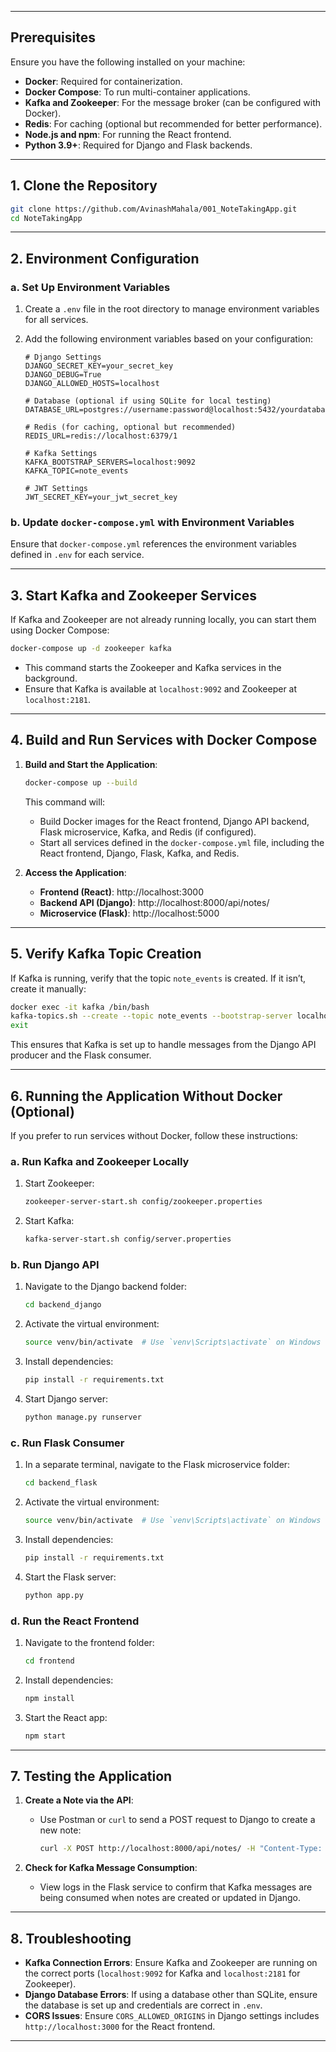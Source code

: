 
---

## Prerequisites

Ensure you have the following installed on your machine:

- **Docker**: Required for containerization.
- **Docker Compose**: To run multi-container applications.
- **Kafka and Zookeeper**: For the message broker (can be configured with Docker).
- **Redis**: For caching (optional but recommended for better performance).
- **Node.js and npm**: For running the React frontend.
- **Python 3.9+**: Required for Django and Flask backends.

---

## 1. Clone the Repository

```bash
git clone https://github.com/AvinashMahala/001_NoteTakingApp.git
cd NoteTakingApp
```

---

## 2. Environment Configuration

### a. Set Up Environment Variables

1. Create a `.env` file in the root directory to manage environment variables for all services.
2. Add the following environment variables based on your configuration:

   ```env
   # Django Settings
   DJANGO_SECRET_KEY=your_secret_key
   DJANGO_DEBUG=True
   DJANGO_ALLOWED_HOSTS=localhost

   # Database (optional if using SQLite for local testing)
   DATABASE_URL=postgres://username:password@localhost:5432/yourdatabase

   # Redis (for caching, optional but recommended)
   REDIS_URL=redis://localhost:6379/1

   # Kafka Settings
   KAFKA_BOOTSTRAP_SERVERS=localhost:9092
   KAFKA_TOPIC=note_events

   # JWT Settings
   JWT_SECRET_KEY=your_jwt_secret_key
   ```

### b. Update `docker-compose.yml` with Environment Variables

Ensure that `docker-compose.yml` references the environment variables defined in `.env` for each service.

---

## 3. Start Kafka and Zookeeper Services

If Kafka and Zookeeper are not already running locally, you can start them using Docker Compose:

```bash
docker-compose up -d zookeeper kafka
```

- This command starts the Zookeeper and Kafka services in the background.
- Ensure that Kafka is available at `localhost:9092` and Zookeeper at `localhost:2181`.

---

## 4. Build and Run Services with Docker Compose

1. **Build and Start the Application**:
   ```bash
   docker-compose up --build
   ```

   This command will:
   - Build Docker images for the React frontend, Django API backend, Flask microservice, Kafka, and Redis (if configured).
   - Start all services defined in the `docker-compose.yml` file, including the React frontend, Django, Flask, Kafka, and Redis.

2. **Access the Application**:
   - **Frontend (React)**: http://localhost:3000
   - **Backend API (Django)**: http://localhost:8000/api/notes/
   - **Microservice (Flask)**: http://localhost:5000

---

## 5. Verify Kafka Topic Creation

If Kafka is running, verify that the topic `note_events` is created. If it isn’t, create it manually:

```bash
docker exec -it kafka /bin/bash
kafka-topics.sh --create --topic note_events --bootstrap-server localhost:9092 --partitions 1 --replication-factor 1
exit
```

This ensures that Kafka is set up to handle messages from the Django API producer and the Flask consumer.

---

## 6. Running the Application Without Docker (Optional)

If you prefer to run services without Docker, follow these instructions:

### a. Run Kafka and Zookeeper Locally
1. Start Zookeeper:
   ```bash
   zookeeper-server-start.sh config/zookeeper.properties
   ```

2. Start Kafka:
   ```bash
   kafka-server-start.sh config/server.properties
   ```

### b. Run Django API
1. Navigate to the Django backend folder:
   ```bash
   cd backend_django
   ```

2. Activate the virtual environment:
   ```bash
   source venv/bin/activate  # Use `venv\Scripts\activate` on Windows
   ```

3. Install dependencies:
   ```bash
   pip install -r requirements.txt
   ```

4. Start Django server:
   ```bash
   python manage.py runserver
   ```

### c. Run Flask Consumer
1. In a separate terminal, navigate to the Flask microservice folder:
   ```bash
   cd backend_flask
   ```

2. Activate the virtual environment:
   ```bash
   source venv/bin/activate  # Use `venv\Scripts\activate` on Windows
   ```

3. Install dependencies:
   ```bash
   pip install -r requirements.txt
   ```

4. Start the Flask server:
   ```bash
   python app.py
   ```

### d. Run the React Frontend
1. Navigate to the frontend folder:
   ```bash
   cd frontend
   ```

2. Install dependencies:
   ```bash
   npm install
   ```

3. Start the React app:
   ```bash
   npm start
   ```

---

## 7. Testing the Application

1. **Create a Note via the API**:
   - Use Postman or `curl` to send a POST request to Django to create a new note:
     ```bash
     curl -X POST http://localhost:8000/api/notes/ -H "Content-Type: application/json" -d '{"title": "Sample Note", "content": "This is a sample note"}'
     ```

2. **Check for Kafka Message Consumption**:
   - View logs in the Flask service to confirm that Kafka messages are being consumed when notes are created or updated in Django.

---

## 8. Troubleshooting

- **Kafka Connection Errors**: Ensure Kafka and Zookeeper are running on the correct ports (`localhost:9092` for Kafka and `localhost:2181` for Zookeeper).
- **Django Database Errors**: If using a database other than SQLite, ensure the database is set up and credentials are correct in `.env`.
- **CORS Issues**: Ensure `CORS_ALLOWED_ORIGINS` in Django settings includes `http://localhost:3000` for the React frontend.

---
